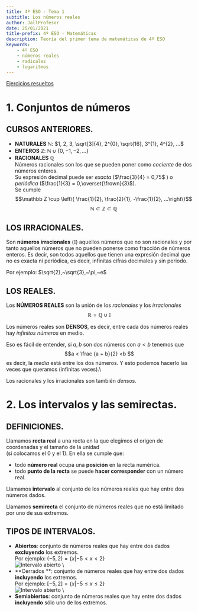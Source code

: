 ```yaml
---
title: 4º ESO - Tema 1
subtitle: Los números reales
author: JallProfesor
date: 25/01/2021
title-prefix: 4º ESO - Matemáticas
description: Teoría del primer tema de matemáticas de 4º ESO
keywords:
    - 4º ESO
    - números reales
    - radicales
    - logaritmos
---
```

[Ejercicios resueltos](./resueltos.html)

# 1. Conjuntos de números

## CURSOS ANTERIORES.

* **NATURALES** $\mathbb N$: $1, 2, 3, \sqrt[3]{4}, 2^{0}, \sqrt{16}, 3^{1}, 4^{2}, ...$
* **ENTEROS** $\mathbb Z$: $\mathbb N \cup \{0, -1, -2, ...\}$
* **RACIONALES** $\mathbb Q$ \
  Números racionales son los que se pueden poner como *cociente* de dos números enteros. \
  Su expresión decimal puede ser *exacta* ($\frac{3}{4} = 0,75$ ) o *periódica* ($\frac{1}{3} = 0,\overset{\frown}{3}$).\
  Se cumple 
  $$\mathbb Z \cup \left\{ \frac{1}{2}, \frac{2}{1}, -\frac{1}{2}, ...\right\}$$ 
  $$\mathbb N \subset \mathbb Z \subset \mathbb Q$$


## LOS IRRACIONALES.

Son **números irracionales** ($\mathbb I$) aquellos números que no son racionales y por tanto aquellos números que no
pueden ponerse como fracción de números enteros. Es decir, son todos aquellos que tienen una expresión decimal que no es exacta ni periódica, es decir, infinitas cifras decimales y sin periodo. 

Por ejemplo: $\sqrt{2},~\sqrt{3},~\pi,~e$


## LOS REALES.
Los **NÚMEROS REALES** son la unión de los *racionales* y los *irracionales*
$$\mathbb R = \mathbb Q \cup \mathbb I$$

Los números reales son **DENSOS**, es decir, entre cada dos números reales hay *infinitos números* en medio.

Eso es fácil de entender, si $a, b$ son dos números con $a < b$ tenemos que $$a < \frac {a + b}{2} <b $$
es decir, la *media* está entre los dos números. Y esto podemos hacerlo las veces que queramos (infinitas veces).\

Los racionales y los irracionales son también *densos*.

# 2. Los intervalos y las semirectas.

## DEFINICIONES.
Llamamos **recta real** a una recta en la que elegimos el origen de coordenadas y el tamaño de la unidad\
(si colocamos el 0 y el 1). En ella se cumple que:

- todo **número real** ocupa una **posición** en la recta numérica. 
- todo **punto de la recta** se puede **hacer corresponder** con un número real.

Llamamos **intervalo** al conjunto de los números reales que hay entre dos números dados.

Llamamos **semirecta** el conjunto de números reales que no está limitado por uno de sus extremos.

## TIPOS DE INTERVALOS.

- **Abiertos**: conjunto de números reales que hay entre dos dados **excluyendo** los extremos. \
    Por ejemplo: $(-5,2) = \{x | -5 < x < 2\}$ \
    ![Intervalo abierto](../../assets/images/abierto-1.png) \
- **Cerrados **:  conjunto de números reales que hay entre dos dados **incluyendo** los extremos. \
    Por ejemplo: $[-5,2] = \{x | -5 \leq x \leq 2\}$ \
    ![Intervalo abierto](../../assets/images/cerrado-1.png) \
- **Semiabiertos**: conjunto de números reales que hay entre dos dados **incluyendo** sólo uno de los extremos.

